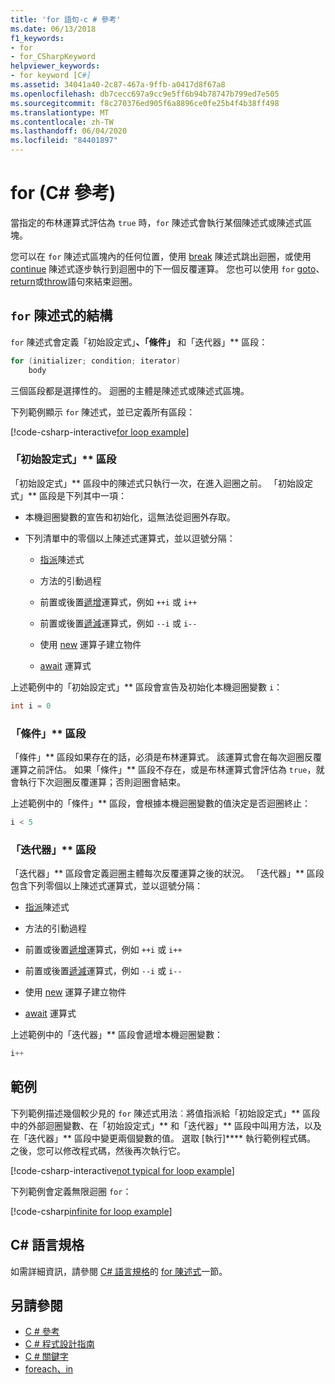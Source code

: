 ```yaml
---
title: 'for 語句-c # 參考'
ms.date: 06/13/2018
f1_keywords:
- for
- for_CSharpKeyword
helpviewer_keywords:
- for keyword [C#]
ms.assetid: 34041a40-2c87-467a-9ffb-a0417d8f67a8
ms.openlocfilehash: db7cecc697a9cc9e5ff6b94b78747b799ed7e505
ms.sourcegitcommit: f8c270376ed905f6a8896ce0fe25b4f4b38ff498
ms.translationtype: MT
ms.contentlocale: zh-TW
ms.lasthandoff: 06/04/2020
ms.locfileid: "84401897"
---
```

# <a name="for-c-reference"></a>for (C# 參考)

當指定的布林運算式評估為 `true` 時，`for` 陳述式會執行某個陳述式或陳述式區塊。

您可以在 `for` 陳述式區塊內的任何位置，使用 [break](break.md) 陳述式跳出迴圈，或使用 [continue](continue.md) 陳述式逐步執行到迴圈中的下一個反覆運算。 您也可以使用 `for` [goto](goto.md)、 [return](return.md)或[throw](throw.md)語句來結束迴圈。

## <a name="structure-of-the-for-statement"></a>`for` 陳述式的結構

`for` 陳述式會定義「初始設定式」**、「條件」** 和「迭代器」** 區段：

```csharp
for (initializer; condition; iterator)
    body
```

三個區段都是選擇性的。 迴圈的主體是陳述式或陳述式區塊。

下列範例顯示 `for` 陳述式，並已定義所有區段：

[!code-csharp-interactive[for loop example](snippets/IterationKeywordsExamples.cs#5)]

### <a name="the-initializer-section"></a>「初始設定式」** 區段

「初始設定式」** 區段中的陳述式只執行一次，在進入迴圈之前。 「初始設定式」** 區段是下列其中一項：

- 本機迴圈變數的宣告和初始化，這無法從迴圈外存取。

- 下列清單中的零個以上陳述式運算式，並以逗號分隔：

  - [指派](../operators/assignment-operator.md)陳述式

  - 方法的引動過程

  - 前置或後置[遞增](../operators/arithmetic-operators.md#increment-operator-)運算式，例如 `++i` 或 `i++`

  - 前置或後置[遞減](../operators/arithmetic-operators.md#decrement-operator---)運算式，例如 `--i` 或 `i--`

  - 使用 [new](../operators/new-operator.md) 運算子建立物件

  - [await](../operators/await.md) 運算式

上述範例中的「初始設定式」** 區段會宣告及初始化本機迴圈變數 `i`：

```csharp
int i = 0
```

### <a name="the-condition-section"></a>「條件」** 區段

「條件」** 區段如果存在的話，必須是布林運算式。 該運算式會在每次迴圈反覆運算之前評估。 如果「條件」** 區段不存在，或是布林運算式會評估為 `true`，就會執行下次迴圈反覆運算；否則迴圈會結束。

上述範例中的「條件」** 區段，會根據本機迴圈變數的值決定是否迴圈終止：

```csharp
i < 5
```

### <a name="the-iterator-section"></a>「迭代器」** 區段

「迭代器」** 區段會定義迴圈主體每次反覆運算之後的狀況。 「迭代器」** 區段包含下列零個以上陳述式運算式，並以逗號分隔：

- [指派](../operators/assignment-operator.md)陳述式

- 方法的引動過程

- 前置或後置[遞增](../operators/arithmetic-operators.md#increment-operator-)運算式，例如 `++i` 或 `i++`

- 前置或後置[遞減](../operators/arithmetic-operators.md#decrement-operator---)運算式，例如 `--i` 或 `i--`

- 使用 [new](../operators/new-operator.md) 運算子建立物件

- [await](../operators/await.md) 運算式

上述範例中的「迭代器」** 區段會遞增本機迴圈變數：

```csharp
i++
```

## <a name="examples"></a>範例

下列範例描述幾個較少見的 `for` 陳述式用法︰將值指派給「初始設定式」** 區段中的外部迴圈變數、在「初始設定式」** 和「迭代器」** 區段中叫用方法，以及在「迭代器」** 區段中變更兩個變數的值。 選取 [執行]**** 執行範例程式碼。 之後，您可以修改程式碼，然後再次執行它。

[!code-csharp-interactive[not typical for loop example](snippets/IterationKeywordsExamples.cs#6)]

下列範例會定義無限迴圈 `for`：

[!code-csharp[infinite for loop example](snippets/IterationKeywordsExamples.cs#7)]

## <a name="c-language-specification"></a>C# 語言規格

如需詳細資訊，請參閱 [C# 語言規格](/dotnet/csharp/language-reference/language-specification/introduction)的 [for 陳述式](~/_csharplang/spec/statements.md#the-for-statement)一節。

## <a name="see-also"></a>另請參閱

- [C # 參考](../index.md)
- [C # 程式設計指南](../../programming-guide/index.md)
- [C # 關鍵字](index.md)
- [foreach、in](foreach-in.md)
